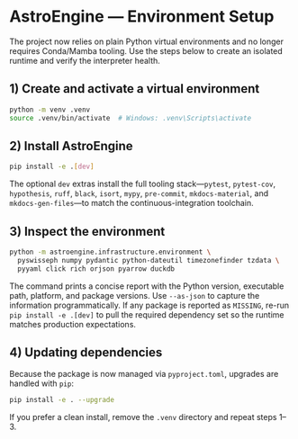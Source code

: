 # AstroEngine — Environment Setup

The project now relies on plain Python virtual environments and no longer
requires Conda/Mamba tooling.  Use the steps below to create an isolated
runtime and verify the interpreter health.

## 1) Create and activate a virtual environment

```bash
python -m venv .venv
source .venv/bin/activate  # Windows: .venv\Scripts\activate
```

## 2) Install AstroEngine

```bash
pip install -e .[dev]
```

The optional ``dev`` extras install the full tooling stack—`pytest`,
`pytest-cov`, `hypothesis`, `ruff`, `black`, `isort`, `mypy`, `pre-commit`,
`mkdocs-material`, and `mkdocs-gen-files`—to match the continuous-integration
toolchain.

## 3) Inspect the environment

```bash
python -m astroengine.infrastructure.environment \
  pyswisseph numpy pydantic python-dateutil timezonefinder tzdata \
  pyyaml click rich orjson pyarrow duckdb
```

The command prints a concise report with the Python version, executable
path, platform, and package versions.  Use ``--as-json`` to capture the
information programmatically.  If any package is reported as ``MISSING``,
re-run ``pip install -e .[dev]`` to pull the required dependency set so
the runtime matches production expectations.

## 4) Updating dependencies

Because the package is now managed via ``pyproject.toml``, upgrades are
handled with ``pip``:

```bash
pip install -e . --upgrade
```

If you prefer a clean install, remove the ``.venv`` directory and repeat
steps 1–3.
